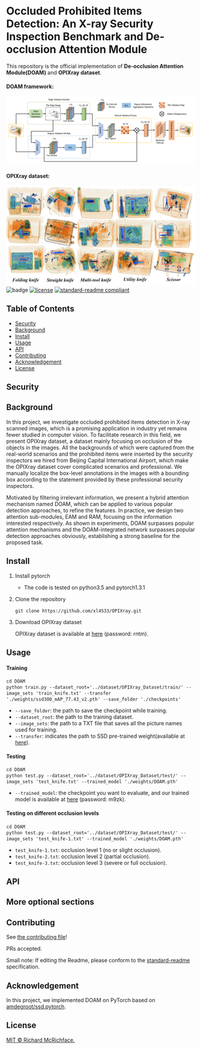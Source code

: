# Occluded Prohibited Items Detection: An X-ray Security Inspection Benchmark and De-occlusion Attention Module

This repository is the official implementation of **De-occlusion Attention Module(DOAM)** and **OPIXray dataset**.

#### DOAM framework:

![DOAM](framework.jpg)

#### OPIXray dataset:

![OPIXray](sample.png)
![badge]()
[![license](https://img.shields.io/github/license/:user/:repo.svg)](LICENSE)
[![standard-readme compliant](https://img.shields.io/badge/readme%20style-standard-brightgreen.svg?style=flat-square)](https://github.com/RichardLitt/standard-readme)

## Table of Contents

- [Security](#security)
- [Background](#background)
- [Install](#install)
- [Usage](#usage)
- [API](#api)
- [Contributing](#contributing)
- [Acknowledgement](#Acknowledgement)  
- [License](#license)

## Security



## Background

In this project, we investigate occluded prohibited items detection in X-ray scanned images, which is a promising application in industry yet remains fewer studied in computer vision. To facilitate research in this field, we present OPIXray dataset, a dataset mainly focusing on occlusion of the objects in the images. All the backgrounds of which were captured from the real-world scenarios and the prohibited items were inserted by the security inspectors we hired from Beijing Capital International Airport, which make the OPIXray dataset cover complicated scenarios and professional. We manually localize the box-level annotations in the images with a bounding box according to the statement provided by these professional security inspectors.

Motivated by filtering irrelevant information, we present a hybrid attention mechanism named DOAM, which can be applied to various popular detection approaches, to refine the features. In practice, we design two attention sub-modules, EAM and RAM, focusing on the information interested respectively. As shown in experiments, DOAM surpasses popular attention mechanisms and the DOAM-integrated network surpasses popular detection approaches obviously, establishing a strong baseline for the proposed task.

## Install

1. Install pytorch

	- The code is tested on python3.5 and pytorch1.3.1

2. Clone the repository

	```
	git clone https://github.com/xl4533/OPIXray.git
	```

3. Download OPIXray dataset

	OPIXray dataset is available at [here](https://pan.baidu.com/s/1vhaW_dRSim-3Yu_vKGLqjQ) (password: rntm).

## Usage

#### Training

```
cd DOAM
python train.py --dataset_root='../dataset/OPIXray_Dataset/train/' --image_sets 'train_knife.txt' --transfer './weights/ssd300_mAP_77.43_v2.pth' --save_folder './checkpoints'
```

- `--save_folder`: the path to save the checkpoint while training.
- `--dataset_root`: the path to the training dataset.
- `--image_sets`: the path to a TXT file that saves all the picture names used for training.
- `--transfer`: indicates the path to SSD pre-trained weight(available at [here](https://s3.amazonaws.com/amdegroot-models/ssd300_mAP_77.43_v2.pth)).

#### Testing

```
cd DOAM
python test.py --dataset_root='../dataset/OPIXray_Dataset/test/' --image_sets 'test_knife.txt' --trained_model './weights/DOAM.pth' 
```

- `--trained_model`: the checkpoint you want to evaluate, and our trained model is available at [here](https://pan.baidu.com/s/1OXvFODNcha2b3Jq5F6qkpw) (password: m9zk).

#### Testing on different occlusion levels

```
cd DOAM
python test.py --dataset_root='../dataset/OPIXray_Dataset/test/' --image_sets 'test_knife-1.txt' --trained_model './weights/DOAM.pth' 
```

- `test_knife-1.txt`: occlusion level 1 (no or slight occlusion).
- `test_knife-2.txt`: occlusion level 2 (partial occlusion).
- `test_knife-3.txt`: occlusion level 3 (severe or full occlusion).

## API



## More optional sections



## Contributing

See [the contributing file](CONTRIBUTING.md)!

PRs accepted.

Small note: If editing the Readme, please conform to the [standard-readme](https://github.com/RichardLitt/standard-readme) specification.

## Acknowledgement

In this project, we implemented DOAM on PyTorch based on [amdegroot/ssd.pytorch](https://github.com/amdegroot/ssd.pytorch).

## License

[MIT © Richard McRichface.](../LICENSE)